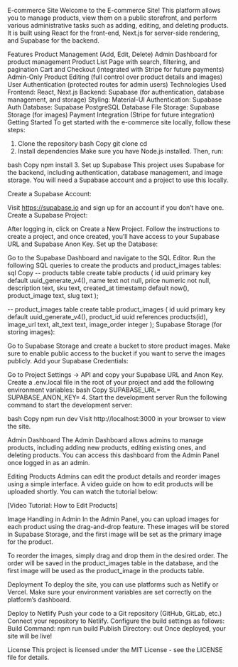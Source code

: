 E-commerce Site
Welcome to the E-commerce Site! This platform allows you to manage products, view them on a public storefront, and perform various administrative tasks such as adding, editing, and deleting products. It is built using React for the front-end, Next.js for server-side rendering, and Supabase for the backend.

Features
Product Management (Add, Edit, Delete)
Admin Dashboard for product management
Product List Page with search, filtering, and pagination
Cart and Checkout (integrated with Stripe for future payments)
Admin-Only Product Editing (full control over product details and images)
User Authentication (protected routes for admin users)
Technologies Used
Frontend: React, Next.js
Backend: Supabase (for authentication, database management, and storage)
Styling: Material-UI
Authentication: Supabase Auth
Database: Supabase PostgreSQL Database
File Storage: Supabase Storage (for images)
Payment Integration (Stripe for future integration)
Getting Started
To get started with the e-commerce site locally, follow these steps:

1. Clone the repository
bash
Copy
git clone <repository-url>
cd <repository-folder>
2. Install dependencies
Make sure you have Node.js installed. Then, run:

bash
Copy
npm install
3. Set up Supabase
This project uses Supabase for the backend, including authentication, database management, and image storage. You will need a Supabase account and a project to use this locally.

Create a Supabase Account:

Visit https://supabase.io and sign up for an account if you don’t have one.
Create a Supabase Project:

After logging in, click on Create a New Project.
Follow the instructions to create a project, and once created, you’ll have access to your Supabase URL and Supabase Anon Key.
Set up the Database:

Go to the Supabase Dashboard and navigate to the SQL Editor.
Run the following SQL queries to create the products and product_images tables:
sql
Copy
-- products table
create table products (
  id uuid primary key default uuid_generate_v4(),
  name text not null,
  price numeric not null,
  description text,
  sku text,
  created_at timestamp default now(),
  product_image text,
  slug text
);

-- product_images table
create table product_images (
  id uuid primary key default uuid_generate_v4(),
  product_id uuid references products(id),
  image_url text,
  alt_text text,
  image_order integer
);
Supabase Storage (for storing images):

Go to Supabase Storage and create a bucket to store product images.
Make sure to enable public access to the bucket if you want to serve the images publicly.
Add your Supabase Credentials:

Go to Project Settings -> API and copy your Supabase URL and Anon Key.
Create a .env.local file in the root of your project and add the following environment variables:
bash
Copy
SUPABASE_URL=<your-supabase-url>
SUPABASE_ANON_KEY=<your-supabase-anon-key>
4. Start the development server
Run the following command to start the development server:

bash
Copy
npm run dev
Visit http://localhost:3000 in your browser to view the site.

Admin Dashboard
The Admin Dashboard allows admins to manage products, including adding new products, editing existing ones, and deleting products. You can access this dashboard from the Admin Panel once logged in as an admin.

Editing Products
Admins can edit the product details and reorder images using a simple interface. A video guide on how to edit products will be uploaded shortly. You can watch the tutorial below:

[Video Tutorial: How to Edit Products]

Image Handling in Admin
In the Admin Panel, you can upload images for each product using the drag-and-drop feature. These images will be stored in Supabase Storage, and the first image will be set as the primary image for the product.

To reorder the images, simply drag and drop them in the desired order. The order will be saved in the product_images table in the database, and the first image will be used as the product_image in the products table.

Deployment
To deploy the site, you can use platforms such as Netlify or Vercel. Make sure your environment variables are set correctly on the platform’s dashboard.

Deploy to Netlify
Push your code to a Git repository (GitHub, GitLab, etc.)
Connect your repository to Netlify.
Configure the build settings as follows:
Build Command: npm run build
Publish Directory: out
Once deployed, your site will be live!

License
This project is licensed under the MIT License - see the LICENSE file for details.
